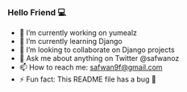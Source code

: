 ### Hello Friend 💻

- 🔭 I’m currently working on yumealz
- 🌱 I’m currently learning Django
- 🚀 I’m looking to collaborate on Django projects
- 💬 Ask me about anything on Twitter @safwanoz
- 📫 How to reach me: safwan9f@gmail.com
- ⚡ Fun fact: This README file has a bug 🤭
